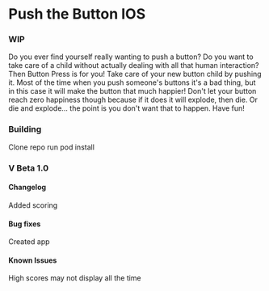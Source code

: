 # Push the Button IOS

### WIP

Do you ever find yourself really wanting to push a button? Do you want to take care of a child without actually dealing with all that human interaction? Then Button Press is for you! Take care of your new button child by pushing it. Most of the time when you push someone's buttons it's a bad thing, but in this case it will make the button that much happier! Don't let your button reach zero happiness though because if it does it will explode, then die. Or die and explode... the point is you don't want that to happen. Have fun!

### Building
Clone repo
run pod install

### V Beta 1.0

#### Changelog
Added scoring

#### Bug fixes
Created app

#### Known Issues
High scores may not display all the time
